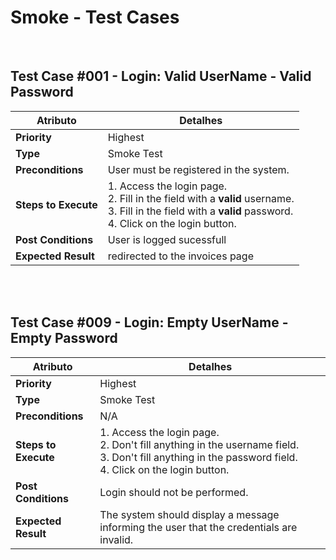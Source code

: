 # Smoke - Test Cases
<br>

## Test Case #001 - Login: Valid UserName - Valid Password

| **Atributo**       | **Detalhes**                                                                                              |
|--------------------|-----------------------------------------------------------------------------------------------------------|
| **Priority**       | Highest                                                                                                  |
| **Type**           | Smoke Test                                                                                                |
| **Preconditions**  | User must be registered in the system.                                                                   |
| **Steps to Execute** | 1. Access the login page.<br>2. Fill in the field with a **valid** username.<br>3. Fill in the field with a **valid** password.<br>4. Click on the login button. |
| **Post Conditions** | User is logged sucessfull                                                                                     |
| **Expected Result** | redirected to the invoices page                                                                 |

<br><br>

## Test Case #009 - Login: Empty UserName - Empty Password 

| **Atributo**       | **Detalhes**                                                                                              |
|--------------------|-----------------------------------------------------------------------------------------------------------|
| **Priority**       | Highest                                                                                                  |
| **Type**           | Smoke Test                                                                                                |
| **Preconditions**  | N/A                                                                                                      |
| **Steps to Execute** | 1. Access the login page.<br>2. Don't fill anything in the username field.<br>3. Don't fill anything in the password field.<br>4. Click on the login button. |
| **Post Conditions** | Login should not be performed.                                                                           |
| **Expected Result** | The system should display a message informing the user that the credentials are invalid.                 |
